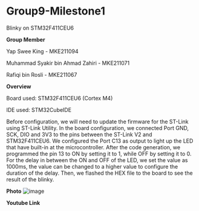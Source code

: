 # Group9-Milestone1
Blinky on STM32F411CEU6

**Group Member**

Yap Swee King - MKE211094

Muhammad Syakir bin Ahmad Zahiri - MKE211071

Rafiqi bin Rosli - MKE211067

**Overview**

Board used: STM32F411CEU6 (Cortex M4)

IDE used: STM32CubeIDE

Before configuration, we will need to update the firmware for the ST-Link using ST-Link Utility.
In the board configuration, we connected Port GND, SCK, DIO and 3V3 to the pins between the ST-Link V2 and STM32F411CEU6. 
We configured the Port C13 as output to light up the LED that have built-in at the microcontroller.
After the code generation, we programmed the pin 13 to ON by setting it to 1, while OFF by setting it to 0. For the delay in between the ON and OFF of the LED,
we set the value as 1000ms, the value can be changed to a higher value to configure the duration of the delay. 
Then, we flashed the HEX file to the board to see the result of the blinky.

**Photo**
![image](https://imgur.com/a/5m9NZcx)

**Youtube Link**
